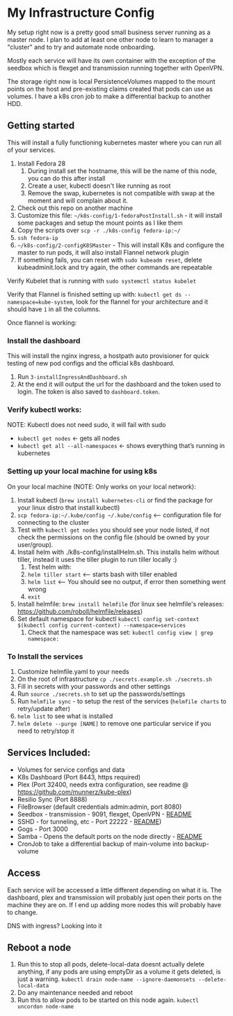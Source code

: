 # My Infrastructure Config

My setup right now is a pretty good small business server running as a master node. I plan to add at least one other node to learn to manager a "cluster" and to try and automate node onboarding.

Mostly each service will have its own container with the exception of the seedbox which is flexget and transmission running together with OpenVPN.

The storage right now is local PersistenceVolumes mapped to the mount points on the host and pre-existing claims created that pods can use as volumes. I have a k8s cron job to make a differential backup to another HDD.

## Getting started

This will install a fully functioning kubernetes master where you can run all of your services.

1. Install Fedora 28
    1. During install set the hostname, this will be the name of this node, you can do this after install
    2. Create a user, kubectl doesn't like running as root
    3. Remove the swap, kubernetes is not compatible with swap at the moment and will complain about it. 
2. Check out this repo on another machine
3. Customize this file: `~/k8s-config/1-fedoraPostInstall.sh` - it will install some packages and setup the mount points as I like them
4. Copy the scripts over `scp -r ./k8s-config fedora-ip:~/`
5. `ssh fedora-ip`
6. `~/k8s-config/2-configK8SMaster` - This will install K8s and configure the master to run pods, it will also install Flannel network plugin
7. If something fails, you can reset with `sudo kubeadm reset`, delete kubeadminit.lock and try again, the other commands are repeatable

Verify Kubelet that is running with `sudo systemctl status kubelet`

Verify that Flannel is finished setting up with: `kubectl get ds --namespace=kube-system`, look for the flannel for your architecture and it should have `1` in all the columns.

Once flannel is working:

### Install the dashboard

This will install the nginx ingress, a hostpath auto provisioner for quick testing of new pod configs and the official k8s dashboard.

1. Run `3-installIngressAndDashboard.sh`
2. At the end it will output the url for the dashboard and the token used to login. The token is also saved to `dashboard.token`.

### Verify kubectl works:

NOTE: Kubectl does not need sudo, it will fail with sudo

* `kubectl get nodes` ← gets all nodes
* `kubectl get all --all-namespaces` ← shows everything that’s running in kubernetes

### Setting up your local machine for using k8s

On your local machine (NOTE: Only works on your local network):
1. Install kubectl (`brew install kubernetes-cli` or find the package for your linux distro that install kubectl)
2. `scp fedora-ip:~/.kube/config ~/.kube/config` <-- configuration file for connecting to the cluster
3. Test with `kubectl get nodes` you should see your node listed, if not check the permissions on the config file (should be owned by your user/group).
4. Install helm with ./k8s-config/installHelm.sh. This installs helm without tiller, instead it uses the tiller plugin to run tiller locally :)
    1. Test helm with:
    2. `helm tiller start` <-- starts bash with tiller enabled
    3. `helm list` <-- You should see no output, if error then something went wrong
    4. `exit`
5. Install helmfile: `brew install helmfile` (for linux see helmfile's releases: https://github.com/roboll/helmfile/releases)
6. Set default namespace for kubectl `kubectl config set-context $(kubectl config current-context) --namespace=services`
    1. Check that the namespace was set: `kubectl config view | grep namespace:`

### To Install the services

1. Customize helmfile.yaml to your needs
2. On the root of infrastructure `cp ./secrets.example.sh ./secrets.sh`
3. Fill in secrets with your passwords and other settings
4. Run `source ./secrets.sh` to set up the passwords/settings
5. Run `helmfile sync` - to setup the rest of the services (`helmfile charts` to retry/update after)
6. `helm list` to see what is installed
7. `helm delete --purge [NAME]` to remove one particular service if you need to retry/stop it 

## Services Included:

* Volumes for service configs and data
* K8s Dashboard (Port 8443, https required)
* Plex (Port 32400, needs extra configuration, see readme @ https://github.com/munnerz/kube-plex)
* Resilio Sync (Port 8888)
* FileBrowser (default credentials admin:admin, port 8080)
* Seedbox  - transmission - 9091, flexget, OpenVPN - [README](/charts/seedbox/README.md)
* SSHD - for tunneling, etc - Port 22222 - [README](/docker/sshd/README.md))
* Gogs - Port 3000
* Samba - Opens the default ports on the node directly - [README](/charts/samba/README.md)
* CronJob to take a differential backup of main-volume into backup-volume

## Access

Each service will be accessed a little different depending on what it is. The dashboard, plex and transmission will 
probably just open their ports on the machine they are on. If I end up adding more nodes this will probably have to 
change.

DNS with ingress? Looking into it

## Reboot a node

1. Run this to stop all pods, delete-local-data doesnt actually delete anything, if any pods are using emptyDir as a volume it gets deleted, is just a warning.
`kubectl drain node-name --ignore-daemonsets --delete-local-data`
2. Do any maintenance needed and reboot
3. Run this to allow pods to be started on this node again.
`kubectl uncordon node-name`
